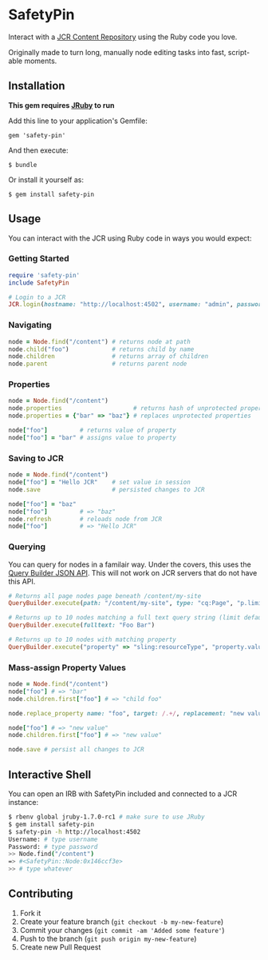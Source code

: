 # SafetyPin

Interact with a [JCR Content Repository](http://jackrabbit.apache.org/jcr-api.html) using the Ruby code you love.

Originally made to turn long, manually node editing tasks into fast, script-able moments.

## Installation

**This gem requires [JRuby](http://jruby.org/) to run**

Add this line to your application's Gemfile:

    gem 'safety-pin'

And then execute:

    $ bundle

Or install it yourself as:

    $ gem install safety-pin

## Usage

You can interact with the JCR using Ruby code in ways you would expect:

### Getting Started

```ruby
require 'safety-pin'
include SafetyPin

# Login to a JCR
JCR.login(hostname: "http://localhost:4502", username: "admin", password: "admin")

```

### Navigating

```ruby
node = Node.find("/content") # returns node at path
node.child("foo")            # returns child by name
node.children                # returns array of children
node.parent                  # returns parent node
```

### Properties

```ruby
node = Node.find("/content")
node.properties                    # returns hash of unprotected properties
node.properties = {"bar" => "baz"} # replaces unprotected properties

node["foo"]         # returns value of property
node["foo"] = "bar" # assigns value to property
```

### Saving to JCR

```ruby
node = Node.find("/content")
node["foo"] = "Hello JCR"    # set value in session
node.save                    # persisted changes to JCR

node["foo"] = "baz"
node["foo"]         # => "baz"
node.refresh        # reloads node from JCR
node["foo"]         # => "Hello JCR"
```

### Querying

You can query for nodes in a familair way. Under the covers, this uses the [Query Builder JSON API](http://dev.day.com/docs/en/cq/current/dam/customizing_and_extendingcq5dam/query_builder.html). This will not work on JCR servers that do not have this API.

```ruby
# Returns all page nodes page beneath /content/my-site
QueryBuilder.execute(path: "/content/my-site", type: "cq:Page", "p.limit" => -1)

# Returns up to 10 nodes matching a full text query string (limit defaults to 10)
QueryBuilder.execute(fulltext: "Foo Bar")

# Returns up to 10 nodes with matching property
QueryBuilder.execute("property" => "sling:resourceType", "property.value" => "myapp/components/foo")
```

### Mass-assign Property Values

```ruby
node = Node.find("/content")
node["foo"] # => "bar"
node.children.first["foo"] # => "child foo"

node.replace_property name: "foo", target: /.+/, replacement: "new value", recursive: true

node["foo"] # => "new value"
node.children.first["foo"] # => "new value"

node.save # persist all changes to JCR
```

## Interactive Shell

You can open an IRB with SafetyPin included and connected to a JCR instance:

```sh
$ rbenv global jruby-1.7.0-rc1 # make sure to use JRuby
$ gem install safety-pin
$ safety-pin -h http://localhost:4502
Username: # type username
Password: # type password
>> Node.find("/content")
=> #<SafetyPin::Node:0x146ccf3e>
>> # type whatever
```

## Contributing

1. Fork it
2. Create your feature branch (`git checkout -b my-new-feature`)
3. Commit your changes (`git commit -am 'Added some feature'`)
4. Push to the branch (`git push origin my-new-feature`)
5. Create new Pull Request
